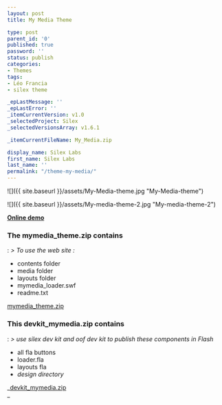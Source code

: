 ```yaml
---
layout: post
title: My Media Theme

type: post
parent_id: '0'
published: true
password: ''
status: publish
categories:
- Themes
tags:
- Léo Francia
- silex theme

_epLastMessage: ''
_epLastError: ''
_itemCurrentVersion: v1.0
_selectedProject: Silex
_selectedVersionsArray: v1.6.1

_itemCurrentFileName: My_Media.zip

display_name: Silex Labs
first_name: Silex Labs
last_name: ''
permalink: "/theme-my-media/"
---
```


![]({{ site.baseurl }}/assets/My-Media-theme.jpg "My-Media-theme")

![]({{ site.baseurl }}/assets/My-media-theme-2.jpg "My-media-theme-2")

[**Online demo**](http://www.silexprod.com/silex_leo_02/?/my_media#/my_media/home "Démo en ligne")

### The mymedia_theme.zip contains
: 
_> To use the web site :_  

*   contents folder
*   media folder
*   layouts folder
*   mymedia_loader.swf
*   readme.txt

[mymedia_theme.zip](https://www.silexlabs.org/wp-content/uploads/2010/12/My_Media1.zip)

### This devkit_mymedia.zip contains
: 
_> use silex dev kit and oof dev kit to publish these components in Flash_

*   all fla buttons
*   loader.fla
*   layouts fla
*   _design directory_

_[devkit_mymedia.zip](https://www.silexlabs.org/wp-content/uploads/2010/12/Devkit_MyMedia.zip)  
_
